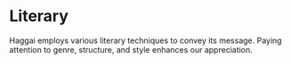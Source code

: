 # Literary

Haggai employs various literary techniques to convey its message. Paying attention to genre, structure, and style enhances our appreciation.

